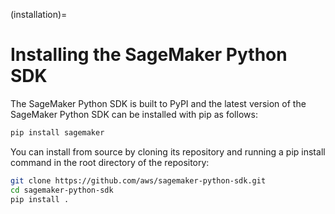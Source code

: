 (installation)=
# Installing the SageMaker Python SDK

The SageMaker Python SDK is built to PyPI and the latest version of the SageMaker Python SDK can be installed with pip as follows:

```bash
pip install sagemaker
```

You can install from source by cloning its repository and running a pip install command in the root directory of the repository:

```bash
git clone https://github.com/aws/sagemaker-python-sdk.git
cd sagemaker-python-sdk
pip install .
```